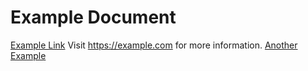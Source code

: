 # Example Document

[Example Link](https://example.com)
Visit https://example.com for more information.
[Another Example](https://example.com)
